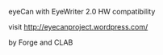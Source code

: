 eyeCan with EyeWriter 2.0 HW compatibility

visit http://eyecanproject.wordpress.com/

by Forge and CLAB